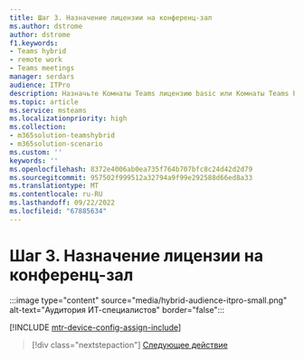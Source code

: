 ```yaml
---
title: Шаг 3. Назначение лицензии на конференц-зал
ms.author: dstrome
author: dstrome
f1.keywords:
- Teams hybrid
- remote work
- Teams meetings
manager: serdars
audience: ITPro
description: Назначьте Комнаты Teams лицензию basic или Комнаты Teams Pro учетной записи ресурса.
ms.topic: article
ms.service: msteams
ms.localizationpriority: high
ms.collection:
- m365solution-teamshybrid
- m365solution-scenario
ms.custom: ''
keywords: ''
ms.openlocfilehash: 8372e4006ab0ea735f764b707bfc8c24d42d2d79
ms.sourcegitcommit: 957502f999512a32794a9f99e292588d66ed8a33
ms.translationtype: MT
ms.contentlocale: ru-RU
ms.lasthandoff: 09/22/2022
ms.locfileid: "67885634"
---
```

# <a name="step-3---assign-a-meeting-room-license"></a>Шаг 3. Назначение лицензии на конференц-зал

:::image type="content" source="media/hybrid-audience-itpro-small.png" alt-text="Аудитория ИТ-специалистов" border="false":::

[!INCLUDE [mtr-device-config-assign-include](includes/mtr-device-config-assign-include.md)]

> [!div class="nextstepaction"]
> [Следующее действие](hybrid-meetings-device-config-mailbox.md)
